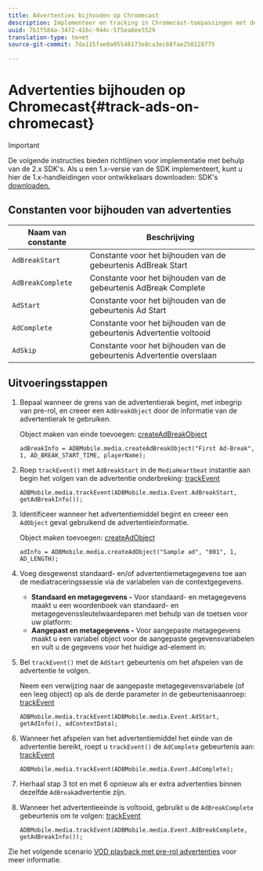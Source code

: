```yaml
---
title: Advertenties bijhouden op Chromecast
description: Implementeer en tracking in Chromecast-toepassingen met de SDK van Media.
uuid: 7b1f584a-3472-416c-944c-5f5ea0ee5529
translation-type: tm+mt
source-git-commit: 7da115fae0a05548173e8ca3ec68fae250128775

---
```



# Advertenties bijhouden op Chromecast{#track-ads-on-chromecast}

>[!IMPORTANT]
>
>De volgende instructies bieden richtlijnen voor implementatie met behulp van de 2.x SDK&#39;s. Als u een 1.x-versie van de SDK implementeert, kunt u hier de 1.x-handleidingen voor ontwikkelaars downloaden: SDK&#39;s [downloaden.](/help/sdk-implement/download-sdks.md)

## Constanten voor bijhouden van advertenties

| Naam van constante | Beschrijving |
|---|---|
| `AdBreakStart` | Constante voor het bijhouden van de gebeurtenis AdBreak Start |
| `AdBreakComplete` | Constante voor het bijhouden van de gebeurtenis AdBreak Complete |
| `AdStart` | Constante voor het bijhouden van de gebeurtenis Ad Start |
| `AdComplete` | Constante voor het bijhouden van de gebeurtenis Advertentie voltooid |
| `AdSkip` | Constante voor het bijhouden van de gebeurtenis Advertentie overslaan |

## Uitvoeringsstappen

1. Bepaal wanneer de grens van de advertentierak begint, met inbegrip van pre-rol, en creeer een `AdBreakObject` door de informatie van de advertentierak te gebruiken.

   Object maken van einde toevoegen: [createAdBreakObject](https://adobe-marketing-cloud.github.io/media-sdks/reference/chromecast/ADBMobile.media.html#.createAdBreakObject)

   ```
   adBreakInfo = ADBMobile.media.createAdBreakObject("First Ad-Break", 1, AD_BREAK_START_TIME, playerName); 
   ```

1. Roep `trackEvent()` met `AdBreakStart` in de `MediaHeartbeat` instantie aan begin het volgen van de advertentie onderbreking: [trackEvent](https://adobe-marketing-cloud.github.io/media-sdks/reference/chromecast/ADBMobile.media.html#.trackEvent)

   ```
   ADBMobile.media.trackEvent(ADBMobile.media.Event.AdBreakStart, getAdBreakInfo());
   ```

1. Identificeer wanneer het advertentiemiddel begint en creeer een `AdObject` geval gebruikend de advertentieinformatie.

   Object maken toevoegen: [createAdObject](https://adobe-marketing-cloud.github.io/media-sdks/reference/chromecast/ADBMobile.media.html#.createAdObject)

   ```
   adInfo = ADBMobile.media.createAdObject("Sample ad", "001", 1, AD_LENGTH); 
   ```

1. Voeg desgewenst standaard- en/of advertentiemetagegevens toe aan de mediatraceringssessie via de variabelen van de contextgegevens.

   * **Standaard en metagegevens -** Voor standaard- en metagegevens maakt u een woordenboek van standaard- en metagegevenssleutelwaardeparen met behulp van de toetsen voor uw platform:
   * **Aangepast en metagegevens -** Voor aangepaste metagegevens maakt u een variabel object voor de aangepaste gegevensvariabelen en vult u de gegevens voor het huidige ad-element in:

1. Bel `trackEvent()` met de `AdStart` gebeurtenis om het afspelen van de advertentie te volgen.

   Neem een verwijzing naar de aangepaste metagegevensvariabele (of een leeg object) op als de derde parameter in de gebeurtenisaanroep: [trackEvent](https://adobe-marketing-cloud.github.io/media-sdks/reference/chromecast/ADBMobile.media.html#.trackEvent)

   ```
   ADBMobile.media.trackEvent(ADBMobile.media.Event.AdStart, getAdInfo(), adContextData);
   ```

1. Wanneer het afspelen van het advertentiemiddel het einde van de advertentie bereikt, roept u `trackEvent()` de `AdComplete` gebeurtenis aan: [trackEvent](https://adobe-marketing-cloud.github.io/media-sdks/reference/chromecast/ADBMobile.media.html#.trackEvent)

   ```
   ADBMobile.media.trackEvent(ADBMobile.media.Event.AdComplete); 
   ```

1. Herhaal stap 3 tot en met 6 opnieuw als er extra advertenties binnen dezelfde `AdBreak`advertentie zijn.
1. Wanneer het advertentieeinde is voltooid, gebruikt u de `AdBreakComplete` gebeurtenis om te volgen: [trackEvent](https://adobe-marketing-cloud.github.io/media-sdks/reference/chromecast/ADBMobile.media.html#.trackEvent)

   ```
   ADBMobile.media.trackEvent(ADBMobile.media.Event.AdBreakComplete, getAdBreakInfo());
   ```

Zie het volgende scenario [VOD playback met pre-rol advertenties](/help/sdk-implement/tracking-scenarios/vod-preroll-ads.md) voor meer informatie.
